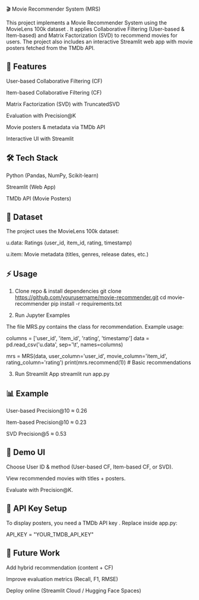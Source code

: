 🎬 Movie Recommender System (MRS)

This project implements a Movie Recommender System using the MovieLens 100k dataset
.
It applies Collaborative Filtering (User-based & Item-based) and Matrix Factorization (SVD) to recommend movies for users.
The project also includes an interactive Streamlit web app with movie posters fetched from the TMDb API.

## 🚀 Features

User-based Collaborative Filtering (CF)

Item-based Collaborative Filtering (CF)

Matrix Factorization (SVD) with TruncatedSVD

Evaluation with Precision@K

Movie posters & metadata via TMDb API

Interactive UI with Streamlit

## 🛠️ Tech Stack

Python (Pandas, NumPy, Scikit-learn)

Streamlit (Web App)

TMDb API (Movie Posters)

## 📂 Dataset

The project uses the MovieLens 100k dataset:

u.data: Ratings (user_id, item_id, rating, timestamp)

u.item: Movie metadata (titles, genres, release dates, etc.)

## ⚡ Usage
1. Clone repo & install dependencies
git clone https://github.com/yourusername/movie-recommender.git
cd movie-recommender
pip install -r requirements.txt

2. Run Jupyter Examples

The file MRS.py contains the class for recommendation. Example usage:

columns = ['user_id', 'item_id', 'rating', 'timestamp']
data = pd.read_csv('u.data', sep='\t', names=columns)

mrs = MRS(data, user_column='user_id', movie_column='item_id', rating_column='rating')
print(mrs.recommend(1))   # Basic recommendations

3. Run Streamlit App
streamlit run app.py

## 📊 Example

User-based Precision@10 ≈ 0.26

Item-based Precision@10 ≈ 0.23

SVD Precision@5 ≈ 0.53

## 🌟 Demo UI

Choose User ID & method (User-based CF, Item-based CF, or SVD).

View recommended movies with titles + posters.

Evaluate with Precision@K.

## 🔑 API Key Setup

To display posters, you need a TMDb API key
.
Replace inside app.py:

API_KEY = "YOUR_TMDB_API_KEY"

## 📌 Future Work

Add hybrid recommendation (content + CF)

Improve evaluation metrics (Recall, F1, RMSE)


Deploy online (Streamlit Cloud / Hugging Face Spaces)

